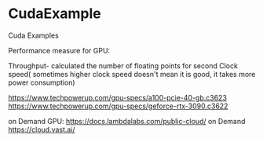 # CudaExample
Cuda Examples 

Performance measure for GPU:

Throughput-
 calculated the number of floating points for second
Clock speed( sometimes higher clock speed doesn't mean it is good, it takes more power consumption)

https://www.techpowerup.com/gpu-specs/a100-pcie-40-gb.c3623
https://www.techpowerup.com/gpu-specs/geforce-rtx-3090.c3622


on Demand GPU: https://docs.lambdalabs.com/public-cloud/
on Demand https://cloud.vast.ai/



